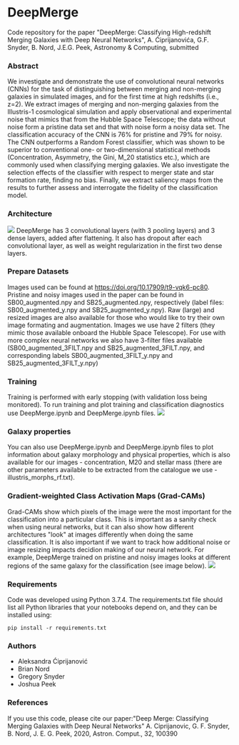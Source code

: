 # DeepMerge

Code repository for the paper "DeepMerge: Classifying High-redshift Merging Galaxies with Deep Neural Networks", A. Ćiprijanovića, G.F. Snyder, B. Nord, J.E.G. Peek, Astronomy & Computing, submitted


### Abstract

We investigate and demonstrate the use of convolutional neural networks (CNNs) for the task of distinguishing between merging and non-merging galaxies in simulated images, and for the first time at high redshifts (i.e.,  z=2).
We extract images of merging and non-merging galaxies from the Illustris-1 cosmological simulation and apply observational and experimental noise that mimics that from the Hubble Space Telescope; the data without noise form a pristine data set and that with noise form a noisy data set.
The classification accuracy of the CNN is 76% for pristine and 79% for noisy. 
The CNN outperforms a Random Forest classifier, which was shown to be superior to conventional one- or two-dimensional statistical methods (Concentration, Asymmetry, the Gini, M_20 statistics etc.), which are commonly used when classifying merging galaxies.
We also investigate the selection effects of the classifier with respect to merger state and star formation rate, finding no bias.
Finally, we extract saliency maps from the results to further assess and interrogate the fidelity of the classification model.

### Architecture
![](images/arch.png)
DeepMerge has 3 convolutional layers (with 3 pooling layers) and 3 dense layers, added after flattening. It also has dropout after each convolutional layer, as well as weight regularization in the first two dense layers.

### Prepare Datasets
Images used can be found at https://doi.org/10.17909/t9-vqk6-pc80. Pristine and noisy images used in the paper can be found in SB00_augmented.npy and SB25_augmented.npy, respectively (label files: SB00_augmented_y.npy and SB25_augmented_y.npy). Raw (large) and resized images are also available for those who would like to try their own image formating and augmentation. Images we use have 2 filters (they mimic those available onboard the Hubble Space Telescope). For use with more complex neural networks we also have 3-filter files available (SB00_augmented_3FILT.npy and SB25_augmented_3FILT.npy, and corresponding labels SB00_augmented_3FILT_y.npy and SB25_augmented_3FILT_y.npy)

### Training
Training is performed with early stopping (with validation loss being monitored). To run training and plot training and classification diagnostics use DeepMerge.ipynb and DeepMerge.ipynb files. 
![](images/training.png)

### Galaxy properties
You can also use DeepMerge.ipynb and DeepMerge.ipynb files to plot information about galaxy morphology and physical properties, which is also available for our images - concentration, M20 and stellar mass (there are other parameters available to be extracted from the catalogue we use - illustris_morphs_rf.txt).

### Gradient-weighted Class Activation Maps (Grad-CAMs)
Grad-CAMs show which pixels of the image were the most important for the classification into a particular class. This is important as a sanity check when using neural networks, but it can also show how different architectures "look" at images differently when doing the same classification. It is also important if we want to track how additional noise or image resizing impacts decidion making of our neural network. For example, DeepMerge trained on pristine and noisy images looks at different regions of the same galaxy for the classification (see image below).
![](images/gradcam.png)

### Requirements
Code was developed using Python 3.7.4. The requirements.txt file should list all Python libraries that your notebooks depend on, and they can be installed using:
```
pip install -r requirements.txt
```


### Authors
- Aleksandra Ćiprijanović
- Brian Nord
- Gregory Snyder
- Joshua Peek

### References
If you use this code, please cite our paper:"Deep Merge: Classifying Merging Galaxies with Deep Neural Networks" A. Ciprijanovic, G. F. Snyder, B. Nord, J. E. G. Peek, 2020, Astron. Comput., 32, 100390

